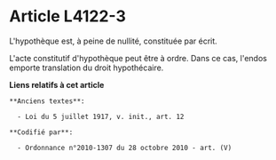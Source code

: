 # Article L4122-3

L'hypothèque est, à peine de nullité, constituée par écrit.

L'acte constitutif d'hypothèque peut être à ordre. Dans ce cas, l'endos emporte translation du droit hypothécaire.

**Liens relatifs à cet article**

	**Anciens textes**:

	  - Loi du 5 juillet 1917, v. init., art. 12

	**Codifié par**:

	  - Ordonnance n°2010-1307 du 28 octobre 2010 - art. (V)

